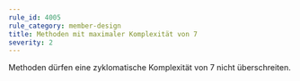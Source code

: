 ```yaml
---
rule_id: 4005
rule_category: member-design
title: Methoden mit maximaler Komplexität von 7
severity: 2
---
```

Methoden dürfen eine zyklomatische Komplexität von 7 nicht überschreiten.

